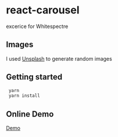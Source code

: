 # react-carousel

excerice for Whitespectre

## Images

I used [Unsplash](https://unsplash.com/) to generate random images

## Getting started

``` bash
 yarn
 yarn install
```

## Online Demo

[Demo](https://react-carousel-ex.netlify.app/)